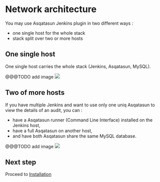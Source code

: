 # Network architecture 

You may use Asqatasun Jenkins plugin in two different ways :

* one single host for the whole stack
* stack split over two or more hosts

## One single host

One single host carries the whole stack (Jenkins, Asqatasun, MySQL).


@@@TODO add image 
![](Images/Asqatasun-Jenkins-Network-architecture-one-host.svg)

## Two of more hosts

If you have multiple Jenkins and want to use only one uniq Asqatasun to
view the details of an audit, you can :

* have a Asqatasun runner (Command Line Interface) installed on the Jenkins host,
* have a full Asqatasun on another host,
* and have both Asqatasun share the same MySQL database.

@@@TODO add image 
![](Images/Asqatasun-Jenkins-Network-architecture-multiple-hosts.svg)

## Next step

Proceed to [Installation](20-install-doc.md)